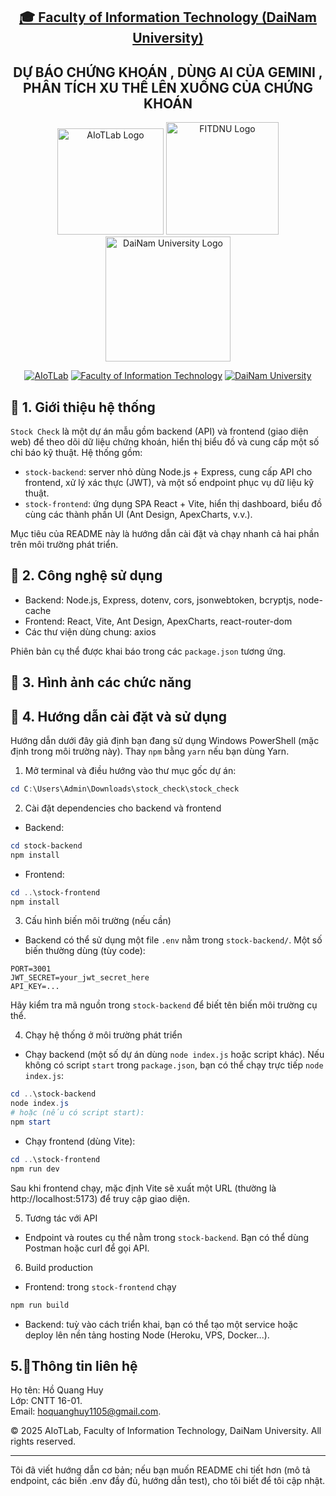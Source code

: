 <h2 align="center">
    <a href="https://dainam.edu.vn/vi/khoa-cong-nghe-thong-tin">
    🎓 Faculty of Information Technology (DaiNam University)
    </a>
</h2>
<h2 align="center">
  DỰ BÁO CHỨNG KHOÁN , DÙNG AI CỦA GEMINI ,
PHÂN TÍCH XU THẾ LÊN XUỐNG CỦA CHỨNG KHOÁN
</h2>
<div align="center">
    <p align="center">
      <img src="https://github.com/Tank97king/LapTrinhMang/blob/main/CHAT%20TCP/%E1%BA%A2nh/aiotlab_logo.png?raw=true" alt="AIoTLab Logo" width="170"/>
      <img src="https://github.com/Tank97king/LapTrinhMang/blob/main/CHAT%20TCP/%E1%BA%A2nh/fitdnu_logo.png?raw=true" alt="FITDNU Logo" width="180"/>
      <img src="https://github.com/Tank97king/LapTrinhMang/blob/main/CHAT%20TCP/%E1%BA%A2nh/dnu_logo.png?raw=true" alt="DaiNam University Logo" width="200"/>
    </p>

[![AIoTLab](https://img.shields.io/badge/AIoTLab-green?style=for-the-badge)](https://www.facebook.com/DNUAIoTLab)
[![Faculty of Information Technology](https://img.shields.io/badge/Faculty%20of%20Information%20Technology-blue?style=for-the-badge)](https://dainam.edu.vn/vi/khoa-cong-nghe-thong-tin)
[![DaiNam University](https://img.shields.io/badge/DaiNam%20University-orange?style=for-the-badge)](https://dainam.edu.vn)

</div>



## 📖 1. Giới thiệu hệ thống

`Stock Check` là một dự án mẫu gồm backend (API) và frontend (giao diện web) để theo dõi dữ liệu chứng khoán, hiển thị biểu đồ và cung cấp một số chỉ báo kỹ thuật. Hệ thống gồm:
- `stock-backend`: server nhỏ dùng Node.js + Express, cung cấp API cho frontend, xử lý xác thực (JWT), và một số endpoint phục vụ dữ liệu kỹ thuật.
- `stock-frontend`: ứng dụng SPA React + Vite, hiển thị dashboard, biểu đồ cùng các thành phần UI (Ant Design, ApexCharts, v.v.).

Mục tiêu của README này là hướng dẫn cài đặt và chạy nhanh cả hai phần trên môi trường phát triển.

## 🔧 2. Công nghệ sử dụng

- Backend: Node.js, Express, dotenv, cors, jsonwebtoken, bcryptjs, node-cache
- Frontend: React, Vite, Ant Design, ApexCharts, react-router-dom
- Các thư viện dùng chung: axios

Phiên bản cụ thể được khai báo trong các `package.json` tương ứng.



## 🚀 3. Hình ảnh các chức năng











## 📝 4. Hướng dẫn cài đặt và sử dụng

Hướng dẫn dưới đây giả định bạn đang sử dụng Windows PowerShell (mặc định trong môi trường này). Thay `npm` bằng `yarn` nếu bạn dùng Yarn.

1) Mở terminal và điều hướng vào thư mục gốc dự án:

```powershell
cd C:\Users\Admin\Downloads\stock_check\stock_check
```

2) Cài đặt dependencies cho backend và frontend

- Backend:

```powershell
cd stock-backend
npm install
```

- Frontend:

```powershell
cd ..\stock-frontend
npm install
```

3) Cấu hình biến môi trường (nếu cần)

- Backend có thể sử dụng một file `.env` nằm trong `stock-backend/`. Một số biến thường dùng (tùy code):

```
PORT=3001
JWT_SECRET=your_jwt_secret_here
API_KEY=...
```

Hãy kiểm tra mã nguồn trong `stock-backend` để biết tên biến môi trường cụ thể.

4) Chạy hệ thống ở môi trường phát triển

- Chạy backend (một số dự án dùng `node index.js` hoặc script khác). Nếu không có script `start` trong `package.json`, bạn có thể chạy trực tiếp `node index.js`:

```powershell
cd ..\stock-backend
node index.js
# hoặc (nếu có script start):
npm start
```

- Chạy frontend (dùng Vite):

```powershell
cd ..\stock-frontend
npm run dev
```

Sau khi frontend chạy, mặc định Vite sẽ xuất một URL (thường là http://localhost:5173) để truy cập giao diện.

5) Tương tác với API

- Endpoint và routes cụ thể nằm trong `stock-backend`. Bạn có thể dùng Postman hoặc curl để gọi API.

6) Build production

- Frontend: trong `stock-frontend` chạy

```powershell
npm run build
```

- Backend: tuỳ vào cách triển khai, bạn có thể tạo một service hoặc deploy lên nền tảng hosting Node (Heroku, VPS, Docker...).



## 5.👤Thông tin liên hệ  
Họ tên: Hồ Quang Huy  
Lớp: CNTT 16-01.  
Email: hoquanghuy1105@gmail.com.

© 2025 AIoTLab, Faculty of Information Technology, DaiNam University. All rights reserved.

---
Tôi đã viết hướng dẫn cơ bản; nếu bạn muốn README chi tiết hơn (mô tả endpoint, các biến .env đầy đủ, hướng dẫn test), cho tôi biết để tôi cập nhật.

